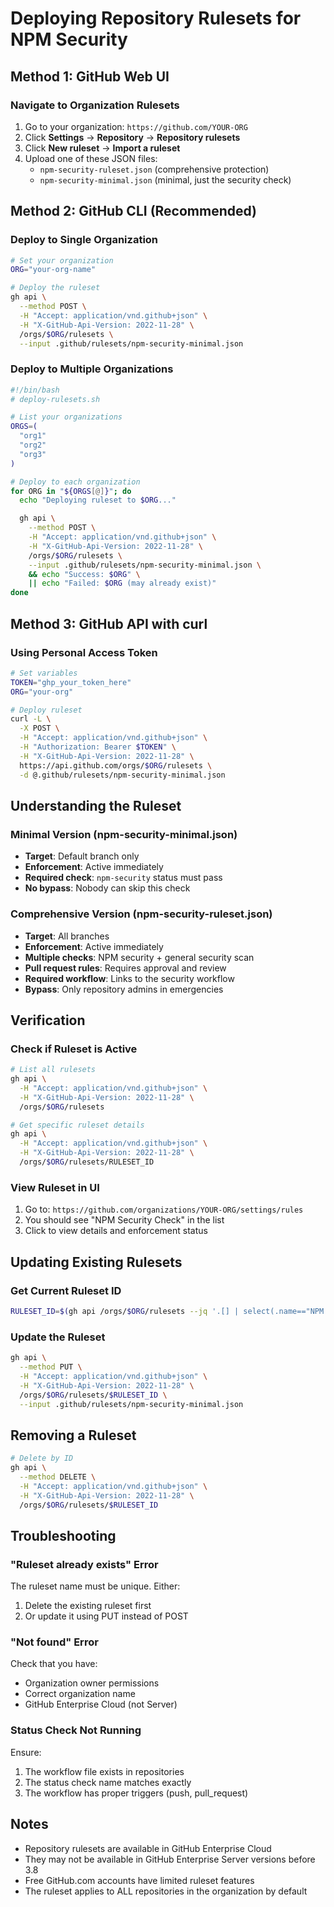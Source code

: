 # Deploying Repository Rulesets for NPM Security

## Method 1: GitHub Web UI

### Navigate to Organization Rulesets
1. Go to your organization: `https://github.com/YOUR-ORG`
2. Click **Settings** → **Repository** → **Repository rulesets**
3. Click **New ruleset** → **Import a ruleset**
4. Upload one of these JSON files:
   - `npm-security-ruleset.json` (comprehensive protection)
   - `npm-security-minimal.json` (minimal, just the security check)

## Method 2: GitHub CLI (Recommended)

### Deploy to Single Organization
```bash
# Set your organization
ORG="your-org-name"

# Deploy the ruleset
gh api \
  --method POST \
  -H "Accept: application/vnd.github+json" \
  -H "X-GitHub-Api-Version: 2022-11-28" \
  /orgs/$ORG/rulesets \
  --input .github/rulesets/npm-security-minimal.json
```

### Deploy to Multiple Organizations
```bash
#!/bin/bash
# deploy-rulesets.sh

# List your organizations
ORGS=(
  "org1"
  "org2"
  "org3"
)

# Deploy to each organization
for ORG in "${ORGS[@]}"; do
  echo "Deploying ruleset to $ORG..."

  gh api \
    --method POST \
    -H "Accept: application/vnd.github+json" \
    -H "X-GitHub-Api-Version: 2022-11-28" \
    /orgs/$ORG/rulesets \
    --input .github/rulesets/npm-security-minimal.json \
    && echo "Success: $ORG" \
    || echo "Failed: $ORG (may already exist)"
done
```

## Method 3: GitHub API with curl

### Using Personal Access Token
```bash
# Set variables
TOKEN="ghp_your_token_here"
ORG="your-org"

# Deploy ruleset
curl -L \
  -X POST \
  -H "Accept: application/vnd.github+json" \
  -H "Authorization: Bearer $TOKEN" \
  -H "X-GitHub-Api-Version: 2022-11-28" \
  https://api.github.com/orgs/$ORG/rulesets \
  -d @.github/rulesets/npm-security-minimal.json
```

## Understanding the Ruleset

### Minimal Version (npm-security-minimal.json)
- **Target**: Default branch only
- **Enforcement**: Active immediately
- **Required check**: `npm-security` status must pass
- **No bypass**: Nobody can skip this check

### Comprehensive Version (npm-security-ruleset.json)
- **Target**: All branches
- **Enforcement**: Active immediately
- **Multiple checks**: NPM security + general security scan
- **Pull request rules**: Requires approval and review
- **Required workflow**: Links to the security workflow
- **Bypass**: Only repository admins in emergencies

## Verification

### Check if Ruleset is Active
```bash
# List all rulesets
gh api \
  -H "Accept: application/vnd.github+json" \
  -H "X-GitHub-Api-Version: 2022-11-28" \
  /orgs/$ORG/rulesets

# Get specific ruleset details
gh api \
  -H "Accept: application/vnd.github+json" \
  -H "X-GitHub-Api-Version: 2022-11-28" \
  /orgs/$ORG/rulesets/RULESET_ID
```

### View Ruleset in UI
1. Go to: `https://github.com/organizations/YOUR-ORG/settings/rules`
2. You should see "NPM Security Check" in the list
3. Click to view details and enforcement status

## Updating Existing Rulesets

### Get Current Ruleset ID
```bash
RULESET_ID=$(gh api /orgs/$ORG/rulesets --jq '.[] | select(.name=="NPM Security Check") | .id')
```

### Update the Ruleset
```bash
gh api \
  --method PUT \
  -H "Accept: application/vnd.github+json" \
  -H "X-GitHub-Api-Version: 2022-11-28" \
  /orgs/$ORG/rulesets/$RULESET_ID \
  --input .github/rulesets/npm-security-minimal.json
```

## Removing a Ruleset

```bash
# Delete by ID
gh api \
  --method DELETE \
  -H "Accept: application/vnd.github+json" \
  -H "X-GitHub-Api-Version: 2022-11-28" \
  /orgs/$ORG/rulesets/$RULESET_ID
```

## Troubleshooting

### "Ruleset already exists" Error
The ruleset name must be unique. Either:
1. Delete the existing ruleset first
2. Or update it using PUT instead of POST

### "Not found" Error
Check that you have:
- Organization owner permissions
- Correct organization name
- GitHub Enterprise Cloud (not Server)

### Status Check Not Running
Ensure:
1. The workflow file exists in repositories
2. The status check name matches exactly
3. The workflow has proper triggers (push, pull_request)

## Notes

- Repository rulesets are available in GitHub Enterprise Cloud
- They may not be available in GitHub Enterprise Server versions before 3.8
- Free GitHub.com accounts have limited ruleset features
- The ruleset applies to ALL repositories in the organization by default